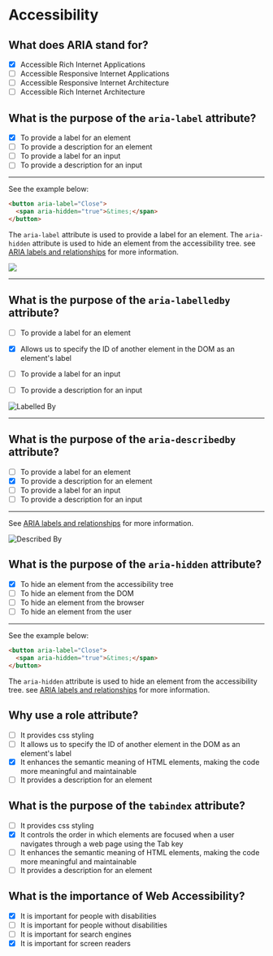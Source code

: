 # Accessibility

## What does ARIA stand for?

- [x] Accessible Rich Internet Applications
- [ ] Accessible Responsive Internet Applications
- [ ] Accessible Responsive Internet Architecture
- [ ] Accessible Rich Internet Architecture

## What is the purpose of the `aria-label` attribute?

- [x] To provide a label for an element
- [ ] To provide a description for an element
- [ ] To provide a label for an input
- [ ] To provide a description for an input

---

See the example below:

```html
<button aria-label="Close">
  <span aria-hidden="true">&times;</span>
</button>
```

The `aria-label` attribute is used to provide a label for an element. The `aria-hidden` attribute is used to hide an element from the accessibility tree. see [ARIA labels and relationships](https://web.dev/aria-labels-and-relationships/) for more information.

![](https://web.dev/static/articles/aria-labels-and-relationships/image/using-aria-label-identif-89ed5dcc8c595_1920.jpg)

---

## What is the purpose of the `aria-labelledby` attribute?

- [ ] To provide a label for an element
- [x] Allows us to specify the ID of another element in the DOM as an element's label
- [ ] To provide a label for an input
- [ ] To provide a description for an input


![Labelled By](https://web.dev/static/articles/aria-labels-and-relationships/image/using-aria-labelledby-id-d5f1d7bae3169_1920.jpg)

---

## What is the purpose of the `aria-describedby` attribute?

- [ ] To provide a label for an element
- [x] To provide a description for an element
- [ ] To provide a label for an input
- [ ] To provide a description for an input

---

See [ARIA labels and relationships](https://web.dev/aria-labels-and-relationships/) for more information.

![Described By](https://web.dev/static/articles/aria-labels-and-relationships/image/using-aria-describedby-e-95333568609f3_1920.jpg)


## What is the purpose of the `aria-hidden` attribute?

- [x] To hide an element from the accessibility tree
- [ ] To hide an element from the DOM
- [ ] To hide an element from the browser
- [ ] To hide an element from the user

---

See the example below:

```html
<button aria-label="Close">
  <span aria-hidden="true">&times;</span>
</button>
```

The `aria-hidden` attribute is used to hide an element from the accessibility tree. see [ARIA labels and relationships](https://web.dev/aria-labels-and-relationships/) for more information.


## Why use a role attribute?

- [ ] It provides css styling
- [ ] It allows us to specify the ID of another element in the DOM as an element's label
- [x] It enhances the semantic meaning of HTML elements, making the code more meaningful and maintainable
- [ ] It provides a description for an element

## What is the purpose of the `tabindex` attribute?

- [ ] It provides css styling
- [x] It controls the order in which elements are focused when a user navigates through a web page using the Tab key
- [ ] It enhances the semantic meaning of HTML elements, making the code more meaningful and maintainable
- [ ] It provides a description for an element

## What is the importance of Web Accessibility?

- [x] It is important for people with disabilities
- [ ] It is important for people without disabilities
- [ ] It is important for search engines
- [x] It is important for screen readers
